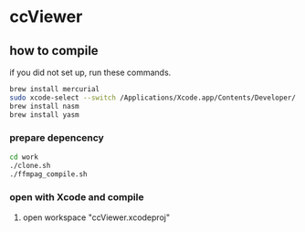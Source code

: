 # ccViewer

## how to compile
if you did not set up, run these commands.

```bash
brew install mercurial
sudo xcode-select --switch /Applications/Xcode.app/Contents/Developer/
brew install nasm
brew install yasm
```

### prepare depencency

```bash
cd work
./clone.sh
./ffmpag_compile.sh
```

### open with Xcode and compile
1. open workspace "ccViewer.xcodeproj"
